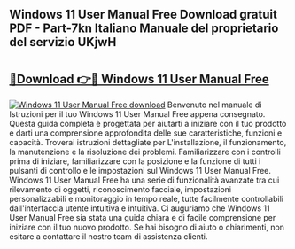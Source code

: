 ## Windows 11 User Manual Free Download gratuit PDF - Part-7kn Italiano Manuale del proprietario del servizio UKjwH

# <h2><a href="http://dfbmkbi.blite.top/?on=Windows+11+User+Manual+Free">🔗Download 👉🔴 Windows 11 User Manual Free</a></h2>

[![Windows 11 User Manual Free download](https://i.imgur.com/lujVjoI.png)](http://dfbmkbi.blite.top/?on=Windows+11+User+Manual+Free)
Benvenuto nel manuale di Istruzioni per il tuo Windows 11 User Manual Free appena consegnato. Questa guida completa è progettata per aiutarti a iniziare con il tuo prodotto e darti una comprensione approfondita delle sue caratteristiche, funzioni e capacità. Troverai istruzioni dettagliate per L'installazione, il funzionamento, la manutenzione e la risoluzione dei problemi. Familiarizzare con i controlli prima di iniziare, familiarizzare con la posizione e la funzione di tutti i pulsanti di controllo e le impostazioni sul Windows 11 User Manual Free. Windows 11 User Manual Free ha una serie di funzionalità avanzate tra cui rilevamento di oggetti, riconoscimento facciale, impostazioni personalizzabili e monitoraggio in tempo reale, tutte facilmente controllabili dall'interfaccia utente intuitiva e intuitiva. Ci auguriamo che Windows 11 User Manual Free sia stata una guida chiara e di facile comprensione per iniziare con il tuo nuovo prodotto. Se hai bisogno di aiuto o chiarimenti, non esitare a contattare il nostro team di assistenza clienti.
